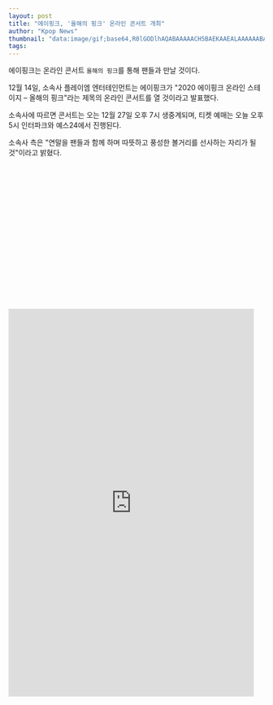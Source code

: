 ```yaml
---
layout: post
title: "에이핑크, '올해의 핑크' 온라인 콘서트 개최"
author: "Kpop News"
thumbnail: "data:image/gif;base64,R0lGODlhAQABAAAAACH5BAEKAAEALAAAAAABAAEAAAICTAEAOw=="
tags: 
---
```



에이핑크는 온라인 콘서트 `올해의 핑크`를 통해 팬들과 만날 것이다.

12월 14일, 소속사 플레이엠 엔터테인먼트는 에이핑크가 "2020 에이핑크 온라인 스테이지 – 올해의 핑크"라는 제목의 온라인 콘서트를 열 것이라고 발표했다.

소속사에 따르면 콘서트는 오는 12월 27일 오후 7시 생중계되며, 티켓 예매는 오늘 오후 5시 인터파크와 예스24에서 진행된다.

소속사 측은 "연말을 팬들과 함께 하며 따뜻하고 풍성한 볼거리를 선사하는 자리가 될 것"이라고 밝혔다.


<div class="video_wrapper" style="padding-top: 56.25%;">
    <iframe id="twitter-widget-0" scrolling="no" frameborder="0" allowtransparency="true" allowfullscreen="true" class="" style="position: static; visibility: visible; width: 483px; height: 763px; display: block; flex-grow: 1;" title="Twitter Tweet" src="https://platform.twitter.com/embed/index.html?dnt=false&amp;embedId=twitter-widget-0&amp;frame=false&amp;hideCard=false&amp;hideThread=false&amp;id=1338358837993119744&amp;lang=en&amp;origin=https%3A%2F%2Fkpopchingu.com%2F2020%2F12%2F14%2Fapink-to-host-the-online-concert-pink-of-the-year%2F&amp;theme=light&amp;widgetsVersion=ed20a2b%3A1601588405575&amp;width=550px" data-tweet-id="1338358837993119744"></iframe>
</div>
